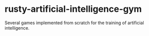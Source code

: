 # rusty-artificial-intelligence-gym
Several games implemented from scratch for the training of artificial intelligence.
